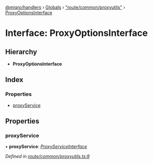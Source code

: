 [@miqro/handlers](../README.md) › [Globals](../globals.md) › ["route/common/proxyutils"](../modules/_route_common_proxyutils_.md) › [ProxyOptionsInterface](_route_common_proxyutils_.proxyoptionsinterface.md)

# Interface: ProxyOptionsInterface

## Hierarchy

* **ProxyOptionsInterface**

## Index

### Properties

* [proxyService](_route_common_proxyutils_.proxyoptionsinterface.md#proxyservice)

## Properties

###  proxyService

• **proxyService**: *[ProxyServiceInterface](_route_common_proxyutils_.proxyserviceinterface.md)*

*Defined in [route/common/proxyutils.ts:9](https://github.com/claukers/miqro-express/blob/ec7462e/src/route/common/proxyutils.ts#L9)*
